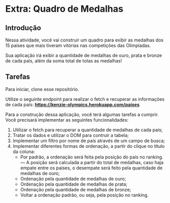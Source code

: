 # Extra: Quadro de Medalhas

## Introdução

Nessa atividade, você vai construir um quadro para exibir as medalhas dos 15 países que mais tiveram vitórias nas competições das Olimpíadas.

Sua aplicação irá exibir a quantidade de medalhas de ouro, prata e bronze de cada país, além da soma total de totas as medalhas!



## Tarefas

Para iniciar, clone esse repositório.

Utilize o seguinte endpoint para realizar o fetch e recuperar as informações de cada país: **https://kenzie-olympics.herokuapp.com/paises**

Para a construção dessa aplicação, você terá algumas tarefas a cumprir. Você precisará implementar as seguintes funcionalidades:

1. Utilizar o fetch para recuperar a quantidade de medalhas de cada país;
2. Tratar os dados e utilizar o DOM para contruir a tabela;
3. Implementar um filtro por nome de país através de um campo de busca;
4. Implementar diferentes formas de ordenação, a partir do clique no título da coluna:
   - Por padrão, a ordenação será feita pela posição do país no ranking. — A posição será calculada a partir do total de medalhas, caso haja empate entre os países, o desempate será feito pela quantidade de medalhas de ouro;
   - Ordenação pela quantidade de medalhas de ouro;
   - Ordenação pela quantidade de medalhas de prata;
   - Ordenação pela quantidade de medalhas de bronze;
   - Voltar a ordenação padrão, ou seja, pela posição no ranking.

